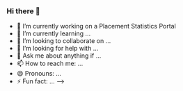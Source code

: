 ### Hi there 👋
- 🔭 I’m currently working on a Placement Statistics Portal
- 🌱 I’m currently learning  ...
- 👯 I’m looking to collaborate on  ...
- 🤔 I’m looking for help with ...
- 💬 Ask me about anything if ...
- 📫 How to reach me: ...
- 😄 Pronouns: ...
- ⚡ Fun fact: ...
-->
<!--
**abhishikat/abhishikat** is a ✨ _special_ ✨ repository because its `README.md` (this file) appears on your GitHub profile.

Here are some ideas to get you started:



